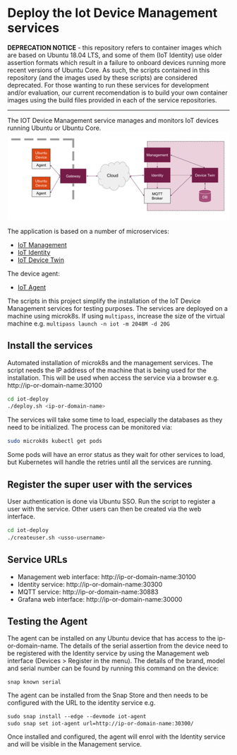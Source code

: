 # Deploy the Iot Device Management services

**DEPRECATION NOTICE** - this repository refers to container images which are based on Ubuntu 18.04 LTS, and
some of them (IoT Identity) use older assertion formats which result in a failure to onboard devices running
more recent versions of Ubuntu Core. As such, the scripts contained in this repository (and the images used
by these scripts) are considered deprecated. For those wanting to run these services for development and/or
evaluation, our current recomendation is to build your own container images using the build files provided
in each of the service repositories.

***

The IOT Device Management service manages and monitors IoT devices running Ubuntu or Ubuntu Core.
 ![IoT Management Solution Overview](https://raw.githubusercontent.com/CanonicalLtd/iot-management/master/docs/IoTManagement.svg)

The application is based on a number of microservices:
- [IoT Management](https://github.com/CanonicalLtd/iot-management)
- [IoT Identity](https://github.com/CanonicalLtd/iot-identity)
- [IoT Device Twin](https://github.com/CanonicalLtd/iot-devicetwin)

The device agent:
- [IoT Agent](https://github.com/CanonicalLtd/iot-agent)


The scripts in this project simplify the installation of the IoT Device Management services for
testing purposes. The services are deployed on a machine using microk8s. If using `multipass`,
increase the size of the virtual machine e.g. `multipass launch -n iot -m 2048M -d 20G`


## Install the services
Automated installation of microk8s and the management services. The script needs
the IP address of the machine that is being used for the installation. This will
be used when access the service via a browser e.g. http://ip-or-domain-name:30100
```bash
cd iot-deploy
./deploy.sh <ip-or-domain-name>
```
The services will take some time to load, especially the databases as they need
to be initialized. The process can be monitored via:
```bash
sudo microk8s kubectl get pods
```
Some pods will have an error status as they wait for other services to
load, but Kubernetes will handle the retries until all the services are running.

## Register the super user with the services
User authentication is done via Ubuntu SSO. Run the script to register a user
with the service. Other users can then be created via the web interface.
```bash
cd iot-deploy
./createuser.sh <usso-username>
```

## Service URLs
- Management web interface: http://ip-or-domain-name:30100
- Identity service: http://ip-or-domain-name:30300
- MQTT service: http://ip-or-domain-name:30883
- Grafana web interface: http://ip-or-domain-name:30000

## Testing the Agent
The agent can be installed on any Ubuntu device that has access to the ip-or-domain-name. The details of the serial assertion from the device need to be registered with the Identity service by using the Management web interface (Devices > Register in the menu). The details of the brand, model and serial number can be found by running this command on the device:
```
snap known serial
```

The agent can be installed from the Snap Store and then needs to be configured with the URL to the identity service e.g.
```
sudo snap install --edge --devmode iot-agent
sudo snap set iot-agent url=http://ip-or-domain-name:30300/
```
Once installed and configured, the agent will enrol with the Identity service and will be visible in the Management service.
